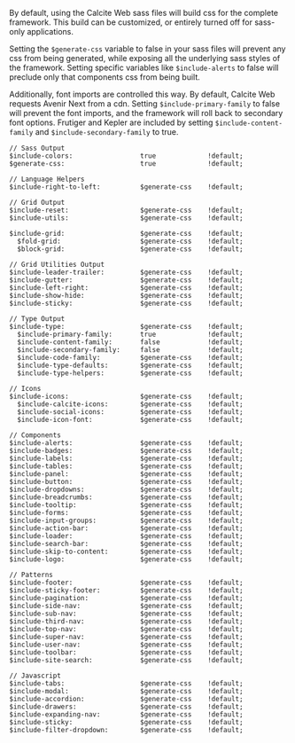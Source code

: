 By default, using the Calcite Web sass files will build css  for the complete framework. This build can be customized, or entirely turned off for sass-only applications.

Setting the `$generate-css` variable to false in your sass files will prevent any css from being generated, while exposing all the underlying sass styles of the framework. Setting specific variables like `$include-alerts` to false will preclude only that components css from being built.

Additionally, font imports are controlled this way. By default, Calcite Web requests Avenir Next from a cdn. Setting `$include-primary-family` to false will prevent the font imports, and the framework will roll back to secondary font options. Frutiger and Kepler are included by setting `$include-content-family` and `$include-secondary-family` to true.

```
// Sass Output
$include-colors:                 true             !default;
$generate-css:                   true             !default;

// Language Helpers
$include-right-to-left:          $generate-css    !default;

// Grid Output
$include-reset:                  $generate-css    !default;
$include-utils:                  $generate-css    !default;

$include-grid:                   $generate-css    !default;
  $fold-grid:                    $generate-css    !default;
  $block-grid:                   $generate-css    !default;

// Grid Utilities Output
$include-leader-trailer:         $generate-css    !default;
$include-gutter:                 $generate-css    !default;
$include-left-right:             $generate-css    !default;
$include-show-hide:              $generate-css    !default;
$include-sticky:                 $generate-css    !default;

// Type Output
$include-type:                   $generate-css    !default;
  $include-primary-family:       true             !default;
  $include-content-family:       false            !default;
  $include-secondary-family:     false            !default;
  $include-code-family:          $generate-css    !default;
  $include-type-defaults:        $generate-css    !default;
  $include-type-helpers:         $generate-css    !default;

// Icons
$include-icons:                  $generate-css    !default;
  $include-calcite-icons:        $generate-css    !default;
  $include-social-icons:         $generate-css    !default;
  $include-icon-font:            $generate-css    !default;

// Components
$include-alerts:                 $generate-css    !default;
$include-badges:                 $generate-css    !default;
$include-labels:                 $generate-css    !default;
$include-tables:                 $generate-css    !default;
$include-panel:                  $generate-css    !default;
$include-button:                 $generate-css    !default;
$include-dropdowns:              $generate-css    !default;
$include-breadcrumbs:            $generate-css    !default;
$include-tooltip:                $generate-css    !default;
$include-forms:                  $generate-css    !default;
$include-input-groups:           $generate-css    !default;
$include-action-bar:             $generate-css    !default;
$include-loader:                 $generate-css    !default;
$include-search-bar:             $generate-css    !default;
$include-skip-to-content:        $generate-css    !default;
$include-logo:                   $generate-css    !default;

// Patterns
$include-footer:                 $generate-css    !default;
$include-sticky-footer:          $generate-css    !default;
$include-pagination:             $generate-css    !default;
$include-side-nav:               $generate-css    !default;
$include-sub-nav:                $generate-css    !default;
$include-third-nav:              $generate-css    !default;
$include-top-nav:                $generate-css    !default;
$include-super-nav:              $generate-css    !default;
$include-user-nav:               $generate-css    !default;
$include-toolbar:                $generate-css    !default;
$include-site-search:            $generate-css    !default;

// Javascript
$include-tabs:                   $generate-css    !default;
$include-modal:                  $generate-css    !default;
$include-accordion:              $generate-css    !default;
$include-drawers:                $generate-css    !default;
$include-expanding-nav:          $generate-css    !default;
$include-sticky:                 $generate-css    !default;
$include-filter-dropdown:        $generate-css    !default;
```
